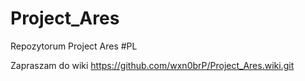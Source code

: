 # Project_Ares
Repozytorum Project Ares #PL

Zapraszam do wiki https://github.com/wxn0brP/Project_Ares.wiki.git
